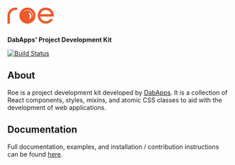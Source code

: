 # ![roe](https://raw.githubusercontent.com/dabapps/roe/master/docs/static/images/roe-logo-small.png)

**DabApps' Project Development Kit**

[![Build Status](https://travis-ci.com/dabapps/roe.svg?token=YbH3f6uroz5f5q8RxDdW&branch=master)](https://travis-ci.com/dabapps/roe)

## About

Roe is a project development kit developed by [DabApps](https://www.dabapps.com).
It is a collection of React components, styles, mixins, and atomic CSS classes to aid with the development of web applications.

## Documentation

Full documentation, examples, and installation / contribution instructions can be found [here](http://dabapps.github.io/roe).
